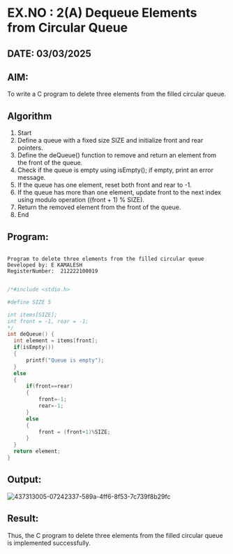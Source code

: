 # EX.NO : 2(A) Dequeue Elements from Circular Queue
## DATE: 03/03/2025
## AIM:
To write a C program to delete three elements from the filled circular queue.

## Algorithm
1. Start 
2. Define a queue with a fixed size SIZE and initialize front and rear pointers. 
3. Define the deQueue() function to remove and return an element from the front of the queue. 
4. Check if the queue is empty using isEmpty(); if empty, print an error message. 
5. If the queue has one element, reset both front and rear to -1. 
6. If the queue has more than one element, update front to the next index using modulo operation ((front + 1) % SIZE). 
7. Return the removed element from the front of the queue. 
8. End  

## Program:
```

Program to delete three elements from the filled circular queue
Developed by: E KAMALESH
RegisterNumber:  212222100019

```
```c

/*#include <stdio.h>

#define SIZE 5

int items[SIZE];
int front = -1, rear = -1;
*/
int deQueue() {
  int element = items[front];
  if(isEmpty())
  {
      printf("Queue is empty");
  }
  else
  {
      if(front==rear) 
      { 
          front=-1; 
          rear=-1; 
      } 
      else
      {
          front = (front+1)%SIZE;
      } 
  }
  return element;
}

```

## Output:
![437313005-07242337-589a-4ff6-8f53-7c739f8b29fc](https://github.com/user-attachments/assets/26745ab6-81ed-4bd0-a9e8-e0a7a7596a8a)



## Result:
Thus, the C program to delete three elements from the filled circular queue is implemented successfully.
